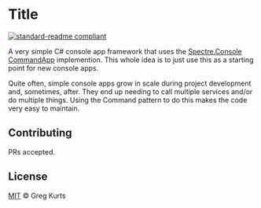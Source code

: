 # Title

[![standard-readme compliant](https://img.shields.io/badge/readme%20style-standard-brightgreen.svg?style=flat-square)](https://github.com/RichardLitt/standard-readme)

A very simple C# console app framework that uses the [Spectre.Console CommandApp](https://spectreconsole.net/cli/commandapp) implemention. This whole idea is to just use this as a starting point for new console apps.

Quite often, simple console apps grow in scale during project development and, sometimes, after. They end up needing to call multiple services and/or do multiple things. Using the Command pattern to do this makes the code very easy to maintain.

## Contributing

PRs accepted.

## License

[MIT](LICENSE) © Greg Kurts
